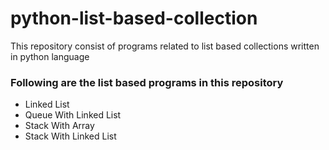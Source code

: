 # python-list-based-collection
This repository consist of programs related to list based collections written in python language

### Following are the list based programs in this repository  ###
* Linked List
* Queue With Linked List
* Stack With Array
* Stack With Linked List
